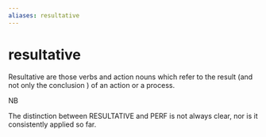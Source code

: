 ```yaml
---
aliases: resultative
---
```

# resultative

Resultative are those verbs and action nouns which refer to the result (and not
                    only the conclusion ) of an action or a process. 

NB

The distinction between RESULTATIVE and PERF is not always clear, nor is it
                    consistently applied so far.